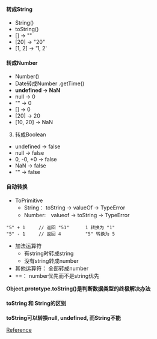 #### 转成String
- String()
- toString()
- [] -> ""
- [20] -> "20"
- [1, 2] -> '1, 2'

#### 转成Number
- Number()
- Date转成Number .getTime()
- **undefined -> NaN**
- null -> 0
- "" -> 0
- [] -> 0
- [20] -> 20
- [10, 20] -> NaN
3. 转成Boolean
- undefined -> false
- null -> false
- 0, -0, +0 -> false
- NaN -> false
- "" -> false

#### 自动转换 
- ToPrimitive
  - String： toString -> valueOf -> TypeError
  - Number:　valueof -> toString -> TypeError
```
"5" + 1     // 返回 "51"      1 转换为 "1"  
"5" - 1     // 返回 4         "5" 转换为 5
```
- 加法运算符
  - 有string时转成string
  - 没有string转成number
- 其他运算符： 全部转成number
- ==： number优先而不是string优先  

**Object.prototype.toString()是判断数据类型的终极解决办法**   

#### toString 和 String的区别  
**toString可以转换null, undefined, 而String不能**  


[Reference](https://juejin.im/post/5d030e03518825361817032f)